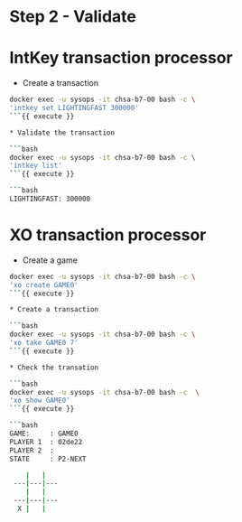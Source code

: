 # Step 2 - Validate

# IntKey transaction processor

* Create a transaction

```bash
docker exec -u sysops -it chsa-b7-00 bash -c \
'intkey set LIGHTINGFAST 300000'
```{{ execute }}

* Validate the transaction

```bash
docker exec -u sysops -it chsa-b7-00 bash -c \
'intkey list'
```{{ execute }}

```bash
LIGHTINGFAST: 300000 
```

# XO transaction processor

* Create a game

```bash
docker exec -u sysops -it chsa-b7-00 bash -c \
'xo create GAME0'
```{{ execute }}

* Create a transaction

```bash
docker exec -u sysops -it chsa-b7-00 bash -c \
'xo take GAME0 7'
```{{ execute }}

* Check the transation

```bash
docker exec -u sysops -it chsa-b7-00 bash -c  \
'xo show GAME0'
```{{ execute }}

```bash
GAME:     : GAME0
PLAYER 1  : 02de22
PLAYER 2  :
STATE     : P2-NEXT

    |   |
 ---|---|---
    |   |
 ---|---|---
  X |   |
```
